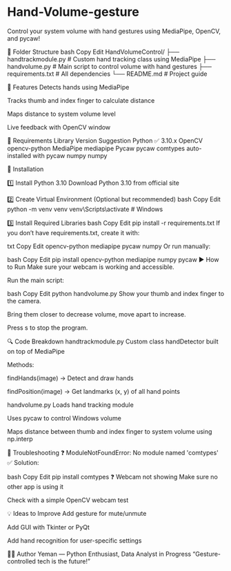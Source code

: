 # Hand-Volume-gesture

Control your system volume with hand gestures using MediaPipe, OpenCV, and pycaw!

📁 Folder Structure
bash
Copy
Edit
HandVolumeControl/
├── handtrackmodule.py       # Custom hand tracking class using MediaPipe
├── handvolume.py            # Main script to control volume with hand gestures
├── requirements.txt         # All dependencies
└── README.md                # Project guide

📌 Features
Detects hands using MediaPipe

Tracks thumb and index finger to calculate distance

Maps distance to system volume level

Live feedback with OpenCV window

🧰 Requirements
Library	Version Suggestion
Python	✅ 3.10.x
OpenCV	opencv-python
MediaPipe	mediapipe
Pycaw	pycaw
comtypes	auto-installed with pycaw
numpy	numpy

🔧 Installation

1️⃣ Install Python 3.10
Download Python 3.10 from official site

2️⃣ Create Virtual Environment (Optional but recommended)
bash
Copy
Edit
python -m venv venv
venv\Scripts\activate  # Windows

3️⃣ Install Required Libraries
bash
Copy
Edit
pip install -r requirements.txt
If you don’t have requirements.txt, create it with:

txt
Copy
Edit
opencv-python
mediapipe
pycaw
numpy
Or run manually:

bash
Copy
Edit
pip install opencv-python mediapipe numpy pycaw
▶️ How to Run
Make sure your webcam is working and accessible.

Run the main script:

bash
Copy
Edit
python handvolume.py
Show your thumb and index finger to the camera.

Bring them closer to decrease volume, move apart to increase.

Press s to stop the program.

🔍 Code Breakdown
handtrackmodule.py
Custom class handDetector built on top of MediaPipe

Methods:

findHands(image) → Detect and draw hands

findPosition(image) → Get landmarks (x, y) of all hand points

handvolume.py
Loads hand tracking module

Uses pycaw to control Windows volume

Maps distance between thumb and index finger to system volume using np.interp

🚨 Troubleshooting
❓ ModuleNotFoundError: No module named 'comtypes'
✅ Solution:

bash
Copy
Edit
pip install comtypes
❓ Webcam not showing
Make sure no other app is using it

Check with a simple OpenCV webcam test

💡 Ideas to Improve
Add gesture for mute/unmute

Add GUI with Tkinter or PyQt

Add hand recognition for user-specific settings

👨‍💻 Author
Yeman — Python Enthusiast, Data Analyst in Progress
“Gesture-controlled tech is the future!”

